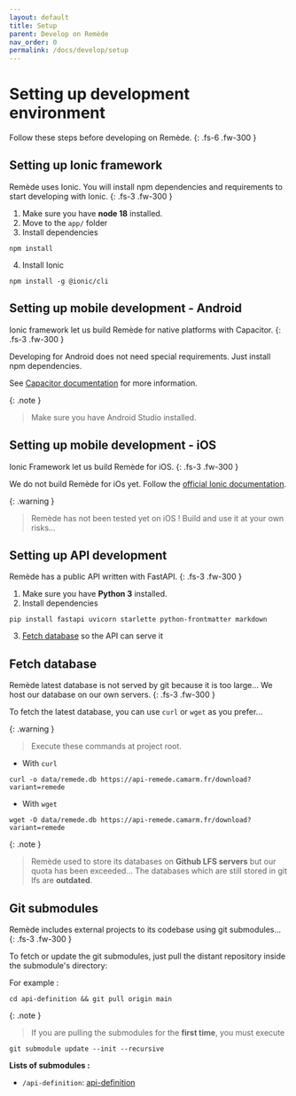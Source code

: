 ```yaml
---
layout: default
title: Setup
parent: Develop on Remède
nav_order: 0
permalink: /docs/develop/setup
---
```


# Setting up development environment

Follow these steps before developing on Remède.
{: .fs-6 .fw-300 }

## Setting up Ionic framework
Remède uses Ionic. You will install npm dependencies and requirements to start developing with Ionic.
{: .fs-3 .fw-300 }

1. Make sure you have **node 18** installed.
2. Move to the `app/` folder
3. Install dependencies
```shell
npm install
```
4. Install Ionic
```shell
npm install -g @ionic/cli
```

## Setting up mobile development - Android
Ionic framework let us build Remède for native platforms with Capacitor.
{: .fs-3 .fw-300 }

Developing for Android does not need special requirements. Just install npm dependencies.

See [Capacitor documentation](https://capacitorjs.com/docs/android) for more information.

{: .note }
> Make sure you have Android Studio installed.

## Setting up mobile development - iOS
Ionic Framework let us build Remède for iOS.
{: .fs-3 .fw-300 }

We do not build Remède for iOs yet. Follow the [official Ionic documentation](https://ionicframework.com/docs/developing/ios).

{: .warning }
> Remède has not been tested yet on iOS ! Build and use it at your own risks...

## Setting up API development
Remède has a public API written with FastAPI. 
{: .fs-3 .fw-300 }

1. Make sure you have **Python 3** installed.
2. Install dependencies
```shell
pip install fastapi uvicorn starlette python-frontmatter markdown
```
3. [Fetch database](#fetch-database) so the API can serve it

## Fetch database
Remède latest database is not served by git because it is too large... We host our database on our own servers.
{: .fs-3 .fw-300 }

To fetch the latest database, you can use `curl` or `wget` as you prefer...

{: .warning }
> Execute these commands at project root.

- With `curl`
```shell
curl -o data/remede.db https://api-remede.camarm.fr/download?variant=remede
```

- With `wget`
```shell
wget -O data/remede.db https://api-remede.camarm.fr/download?variant=remede
```

{: .note }
> Remède used to store its databases on **Github LFS servers** but our quota has been exceeded... The databases which 
> are still stored in git lfs are **outdated**.


## Git submodules
Remède includes external projects to its codebase using git submodules...
{: .fs-3 .fw-300 }

To fetch or update the git submodules, just pull the distant repository inside the submodule's directory:

For example :
```shell
cd api-definition && git pull origin main
```

{: .note }
> If you are pulling the submodules for the **first time**, you must execute 

```shell
git submodule update --init --recursive
```

**Lists of submodules :**
- `/api-definition`: [api-definition](https://github.com/LabseSoftware/api-definition)

